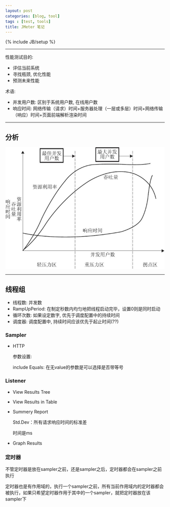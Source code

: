 ```yaml
---
layout: post
categories: [blog, tool]
tags : [test, tools]
title: JMeter 笔记
---
```

{% include JB/setup %}

---

性能测试目的:

* 评估当前系统
* 寻找瓶颈, 优化性能
* 预测未来性能

术语:

* 并发用户数: 区别于系统用户数, 在线用户数
* 响应时间: 网络传输（请求）时间+服务器处理（一层或多层）时间+网络传输（响应）时间+页面前端解析渲染时间

---

## 分析


<img src="/assets/images/jmeter/qxmx.jpg" />


---

## 线程组

* 线程数: 并发数
* RampUpPeriod: 在制定秒数内均匀地把线程启动完毕，设置0则是同时启动
* 循环次数: 如果设定数字, 优先于调度配置中的持续时间
* 调度器: 调度配置中, 持续时间应该优先于起止时间(??)

### Sampler

* HTTP

  参数设置:

  include Equals: 在无value的参数是可以选择是否带等号


### Listener

* View Results Tree

* View Results in Table

* Summery Report

  Std.Dev：所有请求响应时间的标准差

  时间是ms

* Graph Results


### 定时器

不管定时器是放在sampler之前，还是sampler之后，定时器都会在sampler之前执行

定时器也是有作用域的，执行一个sampler之前，所有当前作用域内的定时器都会被执行，如果只希望定时器作用于其中的一个sampler，就把定时器放在该sampler下

